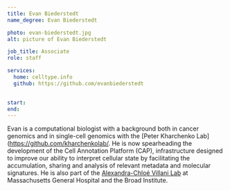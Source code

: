 ```yaml
---
title: Evan Biederstedt
name_degree: Evan Biederstedt

photo: evan-biederstedt.jpg
alt: picture of Evan Biederstedt

job_title: Associate
role: staff

services:
  home: celltype.info
  github: https://github.com/evanbiederstedt

  
start: 
end:
---
```

Evan is a computational biologist with a background both in cancer genomics and in single-cell genomics with the [Peter Kharchenko Lab](https://github.com/kharchenkolab/. He is now spearheading the development of the Cell Annotation Platform (CAP), infrastructure designed to improve our ability to interpret cellular state by facilitating the accumulation, sharing and analysis of relevant metadata and molecular signatures. He is also part of the [Alexandra-Chloé Villani Lab](https://villani.mgh.harvard.edu/) at Massachusetts General Hospital and the Broad Institute.
